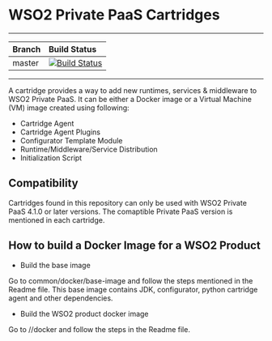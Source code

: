 # WSO2 Private PaaS Cartridges

---
|  Branch | Build Status |
| :------ |:------------ | 
| master  | [![Build Status](https://wso2.org/jenkins/buildStatus/icon?job=private-paas-cartridges)](https://wso2.org/jenkins/job/private-paas-cartridges/) |
---

A cartridge provides a way to add new runtimes, services & middleware to WSO2 Private PaaS. It can be either a Docker image
or a Virtual Machine (VM) image created using following:

   - Cartridge Agent
   - Cartridge Agent Plugins
   - Configurator Template Module 
   - Runtime/Middleware/Service Distribution
   - Initialization Script

## Compatibility

Cartridges found in this repository can only be used with WSO2 Private PaaS 4.1.0 or later versions. The comaptible Private PaaS version is mentioned in each cartridge.

## How to build a Docker Image for a WSO2 Product

- Build the base image

Go to common/docker/base-image and follow the steps mentioned in the Readme file. 
This base image contains JDK, configurator, python cartridge agent and other dependencies.

- Build the WSO2 product docker image

Go to <WSO2 Product Name>/<Version>/docker and follow the steps in the Readme file.

